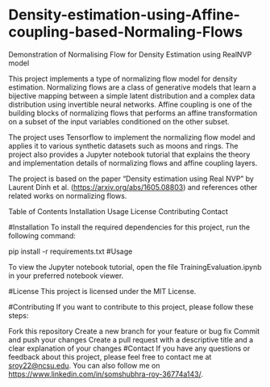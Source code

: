 # Density-estimation-using-Affine-coupling-based-Normaling-Flows
Demonstration of Normalising Flow for Density Estimation using RealNVP model

This project implements a type of normalizing flow model for density estimation. Normalizing flows are a class of generative models that learn a bijective mapping between a simple latent distribution and a complex data distribution using invertible neural networks. Affine coupling is one of the building blocks of normalizing flows that performs an affine transformation on a subset of the input variables conditioned on the other subset.

The project uses Tensorflow to implement the normalizing flow model and applies it to various synthetic datasets such as moons and rings. The project also provides a Jupyter notebook tutorial that explains the theory and implementation details of normalizing flows and affine coupling layers.

The project is based on the paper “Density estimation using Real NVP” by Laurent Dinh et al. (https://arxiv.org/abs/1605.08803) and references other related works on normalizing flows.

Table of Contents
Installation
Usage
License
Contributing
Contact

#Installation
To install the required dependencies for this project, run the following command:

pip install -r requirements.txt
#Usage

To view the Jupyter notebook tutorial, open the file TrainingEvaluation.ipynb in your preferred notebook viewer.

#License
This project is licensed under the MIT License.

#Contributing
If you want to contribute to this project, please follow these steps:

Fork this repository
Create a new branch for your feature or bug fix
Commit and push your changes
Create a pull request with a descriptive title and a clear explanation of your changes
#Contact
If you have any questions or feedback about this project, please feel free to contact me at <sroy22@ncsu.edu>. You can also follow me on <https://www.linkedin.com/in/somshubhra-roy-36774a143/>.
